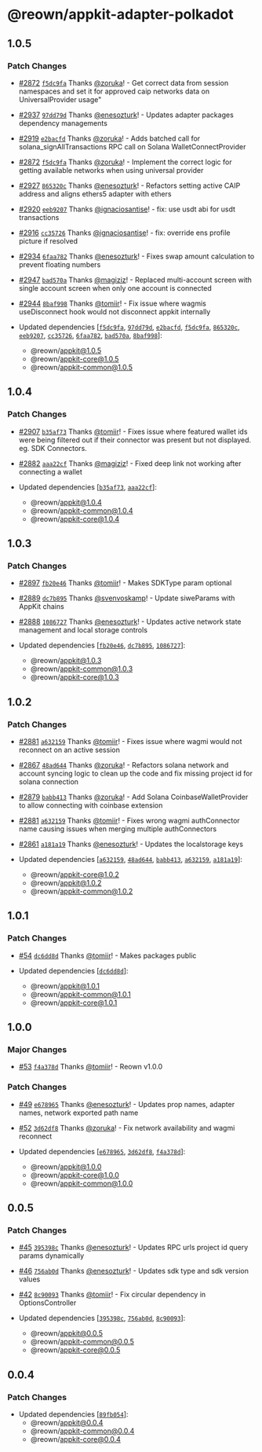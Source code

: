 # @reown/appkit-adapter-polkadot

## 1.0.5

### Patch Changes

- [#2872](https://github.com/reown-com/appkit/pull/2872) [`f5dc9fa`](https://github.com/reown-com/appkit/commit/f5dc9fa1ec5c853f0ee7edbeb0aa6f053bdc5513) Thanks [@zoruka](https://github.com/zoruka)! - Get correct data from session namespaces and set it for approved caip networks data on UniversalProvider usage"

- [#2937](https://github.com/reown-com/appkit/pull/2937) [`97dd79d`](https://github.com/reown-com/appkit/commit/97dd79df711201d5b7450fb10544f063975e6cb6) Thanks [@enesozturk](https://github.com/enesozturk)! - Updates adapter packages dependency managements

- [#2919](https://github.com/reown-com/appkit/pull/2919) [`e2bacfd`](https://github.com/reown-com/appkit/commit/e2bacfd0aaa9a83060d3181678c42dd9cc90293b) Thanks [@zoruka](https://github.com/zoruka)! - Adds batched call for solana_signAllTransactions RPC call on Solana WalletConnectProvider

- [#2872](https://github.com/reown-com/appkit/pull/2872) [`f5dc9fa`](https://github.com/reown-com/appkit/commit/f5dc9fa1ec5c853f0ee7edbeb0aa6f053bdc5513) Thanks [@zoruka](https://github.com/zoruka)! - Implement the correct logic for getting available networks when using universal provider

- [#2927](https://github.com/reown-com/appkit/pull/2927) [`865320c`](https://github.com/reown-com/appkit/commit/865320c709bb76a61ec88c786c6b2a354c8b4b8b) Thanks [@enesozturk](https://github.com/enesozturk)! - Refactors setting active CAIP address and aligns ethers5 adapter with ethers

- [#2920](https://github.com/reown-com/appkit/pull/2920) [`eeb9207`](https://github.com/reown-com/appkit/commit/eeb92079b4bb37d2cb9db68f51bcdeb87bd83af3) Thanks [@ignaciosantise](https://github.com/ignaciosantise)! - fix: use usdt abi for usdt transactions

- [#2916](https://github.com/reown-com/appkit/pull/2916) [`cc35726`](https://github.com/reown-com/appkit/commit/cc357269ec04c6372c50d3bf00c674bfe182128b) Thanks [@ignaciosantise](https://github.com/ignaciosantise)! - fix: override ens profile picture if resolved

- [#2934](https://github.com/reown-com/appkit/pull/2934) [`6faa782`](https://github.com/reown-com/appkit/commit/6faa7829c73b98430f1d8873bd9caf6c90046f2e) Thanks [@enesozturk](https://github.com/enesozturk)! - Fixes swap amount calculation to prevent floating numbers

- [#2947](https://github.com/reown-com/appkit/pull/2947) [`bad570a`](https://github.com/reown-com/appkit/commit/bad570a9806785854cea4573cfb1e5bfb4e4a8fb) Thanks [@magiziz](https://github.com/magiziz)! - Replaced multi-account screen with single account screen when only one account is connected

- [#2944](https://github.com/reown-com/appkit/pull/2944) [`8baf998`](https://github.com/reown-com/appkit/commit/8baf998133d0bbab4f87f15a0337d4b1452912d7) Thanks [@tomiir](https://github.com/tomiir)! - Fix issue where wagmis useDisconnect hook would not disconnect appkit internally

- Updated dependencies [[`f5dc9fa`](https://github.com/reown-com/appkit/commit/f5dc9fa1ec5c853f0ee7edbeb0aa6f053bdc5513), [`97dd79d`](https://github.com/reown-com/appkit/commit/97dd79df711201d5b7450fb10544f063975e6cb6), [`e2bacfd`](https://github.com/reown-com/appkit/commit/e2bacfd0aaa9a83060d3181678c42dd9cc90293b), [`f5dc9fa`](https://github.com/reown-com/appkit/commit/f5dc9fa1ec5c853f0ee7edbeb0aa6f053bdc5513), [`865320c`](https://github.com/reown-com/appkit/commit/865320c709bb76a61ec88c786c6b2a354c8b4b8b), [`eeb9207`](https://github.com/reown-com/appkit/commit/eeb92079b4bb37d2cb9db68f51bcdeb87bd83af3), [`cc35726`](https://github.com/reown-com/appkit/commit/cc357269ec04c6372c50d3bf00c674bfe182128b), [`6faa782`](https://github.com/reown-com/appkit/commit/6faa7829c73b98430f1d8873bd9caf6c90046f2e), [`bad570a`](https://github.com/reown-com/appkit/commit/bad570a9806785854cea4573cfb1e5bfb4e4a8fb), [`8baf998`](https://github.com/reown-com/appkit/commit/8baf998133d0bbab4f87f15a0337d4b1452912d7)]:
  - @reown/appkit@1.0.5
  - @reown/appkit-core@1.0.5
  - @reown/appkit-common@1.0.5

## 1.0.4

### Patch Changes

- [#2907](https://github.com/reown-com/appkit/pull/2907) [`b35af73`](https://github.com/reown-com/appkit/commit/b35af73dde9c46142741bd153e9e7105c077cfbd) Thanks [@tomiir](https://github.com/tomiir)! - Fixes issue where featured wallet ids were being filtered out if their connector was present but not displayed. eg. SDK Connectors.

- [#2882](https://github.com/reown-com/appkit/pull/2882) [`aaa22cf`](https://github.com/reown-com/appkit/commit/aaa22cfdb620d44da52466c1cc9270ad88f4c81b) Thanks [@magiziz](https://github.com/magiziz)! - Fixed deep link not working after connecting a wallet

- Updated dependencies [[`b35af73`](https://github.com/reown-com/appkit/commit/b35af73dde9c46142741bd153e9e7105c077cfbd), [`aaa22cf`](https://github.com/reown-com/appkit/commit/aaa22cfdb620d44da52466c1cc9270ad88f4c81b)]:
  - @reown/appkit@1.0.4
  - @reown/appkit-common@1.0.4
  - @reown/appkit-core@1.0.4

## 1.0.3

### Patch Changes

- [#2897](https://github.com/reown-com/appkit/pull/2897) [`fb20e46`](https://github.com/reown-com/appkit/commit/fb20e461ee6745b83d9cdf5051fc4c674e0d793d) Thanks [@tomiir](https://github.com/tomiir)! - Makes SDKType param optional

- [#2889](https://github.com/reown-com/appkit/pull/2889) [`dc7b895`](https://github.com/reown-com/appkit/commit/dc7b89527e4dd3c4602db69491be5bc03a9c52d3) Thanks [@svenvoskamp](https://github.com/svenvoskamp)! - Update siweParams with AppKit chains

- [#2888](https://github.com/reown-com/appkit/pull/2888) [`1086727`](https://github.com/reown-com/appkit/commit/1086727e024bafbbebe0059635c4d8728a7fb6b9) Thanks [@enesozturk](https://github.com/enesozturk)! - Updates active network state management and local storage controls

- Updated dependencies [[`fb20e46`](https://github.com/reown-com/appkit/commit/fb20e461ee6745b83d9cdf5051fc4c674e0d793d), [`dc7b895`](https://github.com/reown-com/appkit/commit/dc7b89527e4dd3c4602db69491be5bc03a9c52d3), [`1086727`](https://github.com/reown-com/appkit/commit/1086727e024bafbbebe0059635c4d8728a7fb6b9)]:
  - @reown/appkit@1.0.3
  - @reown/appkit-common@1.0.3
  - @reown/appkit-core@1.0.3

## 1.0.2

### Patch Changes

- [#2881](https://github.com/reown-com/appkit/pull/2881) [`a632159`](https://github.com/reown-com/appkit/commit/a6321595e4c910215e552119be69dc1486efb240) Thanks [@tomiir](https://github.com/tomiir)! - Fixes issue where wagmi would not reconnect on an active session

- [#2867](https://github.com/reown-com/appkit/pull/2867) [`48ad644`](https://github.com/reown-com/appkit/commit/48ad6444ca8f5a53cc2669e961492e62f32c0687) Thanks [@zoruka](https://github.com/zoruka)! - Refactors solana network and account syncing logic to clean up the code and fix missing project id for solana connection

- [#2879](https://github.com/reown-com/appkit/pull/2879) [`babb413`](https://github.com/reown-com/appkit/commit/babb4133ddff939061b788c3115b9d988b6e3ce2) Thanks [@zoruka](https://github.com/zoruka)! - Add Solana CoinbaseWalletProvider to allow connecting with coinbase extension

- [#2881](https://github.com/reown-com/appkit/pull/2881) [`a632159`](https://github.com/reown-com/appkit/commit/a6321595e4c910215e552119be69dc1486efb240) Thanks [@tomiir](https://github.com/tomiir)! - Fixes wrong wagmi authConnector name causing issues when merging multiple authConnectors

- [#2861](https://github.com/reown-com/appkit/pull/2861) [`a181a19`](https://github.com/reown-com/appkit/commit/a181a19a017053df646e9ae6e1ffa77b1deac1d1) Thanks [@enesozturk](https://github.com/enesozturk)! - Updates the localstorage keys

- Updated dependencies [[`a632159`](https://github.com/reown-com/appkit/commit/a6321595e4c910215e552119be69dc1486efb240), [`48ad644`](https://github.com/reown-com/appkit/commit/48ad6444ca8f5a53cc2669e961492e62f32c0687), [`babb413`](https://github.com/reown-com/appkit/commit/babb4133ddff939061b788c3115b9d988b6e3ce2), [`a632159`](https://github.com/reown-com/appkit/commit/a6321595e4c910215e552119be69dc1486efb240), [`a181a19`](https://github.com/reown-com/appkit/commit/a181a19a017053df646e9ae6e1ffa77b1deac1d1)]:
  - @reown/appkit-core@1.0.2
  - @reown/appkit@1.0.2
  - @reown/appkit-common@1.0.2

## 1.0.1

### Patch Changes

- [#54](https://github.com/WalletConnect/web3modal/pull/54) [`dc6dd8d`](https://github.com/WalletConnect/web3modal/commit/dc6dd8d37cbe79ae3b0bcaf7bdace1fe6ad11b09) Thanks [@tomiir](https://github.com/tomiir)! - Makes packages public

- Updated dependencies [[`dc6dd8d`](https://github.com/WalletConnect/web3modal/commit/dc6dd8d37cbe79ae3b0bcaf7bdace1fe6ad11b09)]:
  - @reown/appkit@1.0.1
  - @reown/appkit-common@1.0.1
  - @reown/appkit-core@1.0.1

## 1.0.0

### Major Changes

- [#53](https://github.com/WalletConnect/web3modal/pull/53) [`f4a378d`](https://github.com/WalletConnect/web3modal/commit/f4a378de8bf67f296ab5cc2d730533e7362ba36a) Thanks [@tomiir](https://github.com/tomiir)! - Reown v1.0.0

### Patch Changes

- [#49](https://github.com/WalletConnect/web3modal/pull/49) [`e678965`](https://github.com/WalletConnect/web3modal/commit/e67896504762ea2220aaedb3202077eec83fdc7f) Thanks [@enesozturk](https://github.com/enesozturk)! - Updates prop names, adapter names, network exported path name

- [#52](https://github.com/WalletConnect/web3modal/pull/52) [`3d62df8`](https://github.com/WalletConnect/web3modal/commit/3d62df8e0f29977ee82f96f17fbbac66f39ae6a6) Thanks [@zoruka](https://github.com/zoruka)! - Fix network availability and wagmi reconnect

- Updated dependencies [[`e678965`](https://github.com/WalletConnect/web3modal/commit/e67896504762ea2220aaedb3202077eec83fdc7f), [`3d62df8`](https://github.com/WalletConnect/web3modal/commit/3d62df8e0f29977ee82f96f17fbbac66f39ae6a6), [`f4a378d`](https://github.com/WalletConnect/web3modal/commit/f4a378de8bf67f296ab5cc2d730533e7362ba36a)]:
  - @reown/appkit@1.0.0
  - @reown/appkit-core@1.0.0
  - @reown/appkit-common@1.0.0

## 0.0.5

### Patch Changes

- [#45](https://github.com/WalletConnect/web3modal/pull/45) [`395398c`](https://github.com/WalletConnect/web3modal/commit/395398c7c943142776da2ea8011205e600d8ab86) Thanks [@enesozturk](https://github.com/enesozturk)! - Updates RPC urls project id query params dynamically

- [#46](https://github.com/WalletConnect/web3modal/pull/46) [`756ab0d`](https://github.com/WalletConnect/web3modal/commit/756ab0d9f7b86abc6b1a4831197058176618d9ef) Thanks [@enesozturk](https://github.com/enesozturk)! - Updates sdk type and sdk version values

- [#42](https://github.com/WalletConnect/web3modal/pull/42) [`8c90093`](https://github.com/WalletConnect/web3modal/commit/8c90093f724dc1ba4e86f7101fac8772b58fae04) Thanks [@tomiir](https://github.com/tomiir)! - Fix circular dependency in OptionsController

- Updated dependencies [[`395398c`](https://github.com/WalletConnect/web3modal/commit/395398c7c943142776da2ea8011205e600d8ab86), [`756ab0d`](https://github.com/WalletConnect/web3modal/commit/756ab0d9f7b86abc6b1a4831197058176618d9ef), [`8c90093`](https://github.com/WalletConnect/web3modal/commit/8c90093f724dc1ba4e86f7101fac8772b58fae04)]:
  - @reown/appkit@0.0.5
  - @reown/appkit-common@0.0.5
  - @reown/appkit-core@0.0.5

## 0.0.4

### Patch Changes

- Updated dependencies [[`89fb054`](https://github.com/WalletConnect/web3modal/commit/89fb054d7e2513b80940c73101dc395e7ea2694b)]:
  - @reown/appkit@0.0.4
  - @reown/appkit-common@0.0.4
  - @reown/appkit-core@0.0.4
